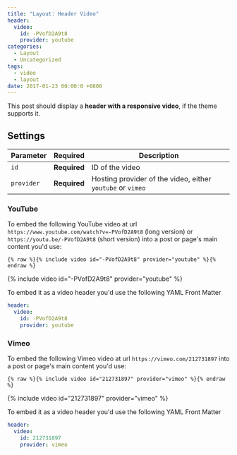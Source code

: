 ```yaml
---
title: "Layout: Header Video"
header:
  video:
    id: -PVofD2A9t8
    provider: youtube
categories:
  - Layout
  - Uncategorized
tags:
  - video
  - layout
date: 2017-01-23 00:00:0 +0800
---
```


This post should display a **header with a responsive video**, if the theme supports it.

## Settings

| Parameter  | Required     | Description |
|----------  |---------     | ----------- |
| `id`       | **Required** | ID of the video |
| `provider` | **Required** | Hosting provider of the video, either `youtube` or `vimeo` |

### YouTube

To embed the following YouTube video at url `https://www.youtube.com/watch?v=-PVofD2A9t8` (long version) or `https://youtu.be/-PVofD2A9t8` (short version) into a post or page's main content you'd use: 

```liquid
{% raw %}{% include video id="-PVofD2A9t8" provider="youtube" %}{% endraw %}
```

{% include video id="-PVofD2A9t8" provider="youtube" %}

To embed it as a video header you'd use the following YAML Front Matter

```yaml
header:
  video:
    id: -PVofD2A9t8
    provider: youtube
```

### Vimeo

To embed the following Vimeo video at url `https://vimeo.com/212731897` into a post or page's main content you'd use: 

```liquid
{% raw %}{% include video id="212731897" provider="vimeo" %}{% endraw %}
```

{% include video id="212731897" provider="vimeo" %}

To embed it as a video header you'd use the following YAML Front Matter

```yaml
header:
  video:
    id: 212731897
    provider: vimeo
```